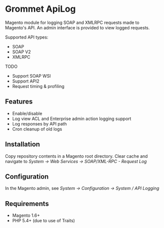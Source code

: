 Grommet ApiLog
==============

Magento module for logging SOAP and XMLRPC requests made to Magento's API. An admin interface is provided to view logged requests.

Supported API types:

* SOAP
* SOAP V2
* XMLRPC

TODO

* Support SOAP WSI
* Support API2
* Request timing & profiling

Features
--------

* Enable/disable
* Log view ACL and Enterprise admin action logging support
* Log responses by API path
* Cron cleanup of old logs

Installation
------------
Copy repository contents in a Magento root directory. Clear cache and navigate to _System -> Web Services -> SOAP/XML-RPC - Request Log_

Configuration
-------------
In the Magento admin, see _System -> Configuration -> System / API Logging_

Requirements
------------

* Magento 1.6+
* PHP 5.4+ (due to use of Traits)
